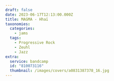 ```yaml
---
draft: false
date: 2023-06-17T12:13:00.000Z
title: MAGMA - Hhaï
taxonomies:
  categories:
    - jams
  tags:
    - Progressive Rock
    - Zeuhl
    - Jazz
extra:
  service: bandcamp
  id: "810073116"
  thumbnail: /images/covers/a0831387378_16.jpg
---
```

